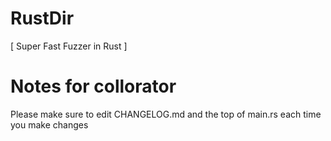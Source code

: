 # RustDir
[ Super Fast Fuzzer in Rust ]

# Notes for collorator
Please make sure to edit CHANGELOG.md and the top of main.rs each time you make changes